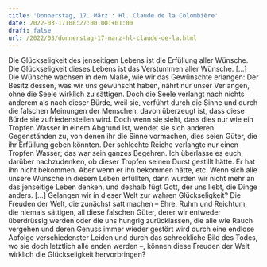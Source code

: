 ```yaml
---
title: 'Donnerstag, 17. März : Hl. Claude de la Colombière'
date: 2022-03-17T08:27:00.001+01:00
draft: false
url: /2022/03/donnerstag-17-marz-hl-claude-de-la.html
---
```


Die Glückseligkeit des jenseitigen Lebens ist die Erfüllung aller Wünsche. Die Glückseligkeit dieses Lebens ist das Verstummen aller Wünsche. \[…\] Die Wünsche wachsen in dem Maße, wie wir das Gewünschte erlangen: Der Besitz dessen, was wir uns gewünscht haben, nährt nur unser Verlangen, ohne die Seele wirklich zu sättigen. Doch die Seele verlangt nach nichts anderem als nach dieser Bürde, weil sie, verführt durch die Sinne und durch die falschen Meinungen der Menschen, davon überzeugt ist, dass diese Bürde sie zufriedenstellen wird. Doch wenn sie sieht, dass dies nur wie ein Tropfen Wasser in einem Abgrund ist, wendet sie sich anderen Gegenständen zu, von denen ihr die Sinne vormachen, dies seien Güter, die ihr Erfüllung geben könnten. Der schlechte Reiche verlangte nur einen Tropfen Wasser; das war sein ganzes Begehren. Ich überlasse es euch, darüber nachzudenken, ob dieser Tropfen seinen Durst gestillt hätte. Er hat ihn nicht bekommen. Aber wenn er ihn bekommen hätte, etc. Wenn sich alle unsere Wünsche in diesem Leben erfüllten, dann würden wir nicht mehr an das jenseitige Leben denken, und deshalb fügt Gott, der uns liebt, die Dinge anders. \[…\] Gelangen wir in dieser Welt zur wahren Glückseligkeit? Die Freuden der Welt, die zunächst satt machen – Ehre, Ruhm und Reichtum, die niemals sättigen, all diese falschen Güter, derer wir entweder überdrüssig werden oder die uns hungrig zurücklassen, die alle wie Rauch vergehen und deren Genuss immer wieder gestört wird durch eine endlose Abfolge verschiedenster Leiden und durch das schreckliche Bild des Todes, wo sie doch letztlich alle enden werden –, können diese Freuden der Welt wirklich die Glückseligkeit hervorbringen?